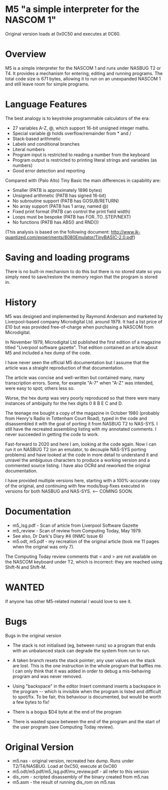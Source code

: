 # M5 "a simple interpreter for the NASCOM 1"

Original version loads at 0x0C50 and executes at 0C60.

# Overview

M5 is a simple interpreter for the NASCOM 1 and runs under NASBUG T2 or T4. It
provides a mechanism for entering, editing and running programs. The total code
size is 671 bytes, allowing it to run on an unexpanded NASCOM 1 and still
leave room for simple programs.

# Language Features

The best analogy is to keystroke programmable calculators of the era:

* 27 variables A-Z, @, which support 16-bit unsigned integer maths.
* Special variable @ holds overflow/remainder from * and /
* Stack-based arithmetic
* Labels and conditional branches
* Literal numbers
* Program input is restricted to reading a number from the keyboard
* Program output is restricted to printing literal strings and variables (as numbers)
* Good error detection and reporting

Compared with (Palo Alto) Tiny Basic the main differences in capability are:

* Smaller (PATB is approximately 1896 bytes)
* Unsigned arithmetic (PATB has signed 16-bit)
* No subroutine support (PATB has GOSUB/RETURN)
* No array support (PATB has 1 array, named @)
* Fixed print format (PATB can control the print field width)
* Loops must be bespoke (PATB has FOR..TO..STEP/NEXT)
* No functions (PATB has ABS() and RND())

(This analysis is based on the following document: http://www.jk-quantized.com/experiments/8080Emulator/TinyBASIC-2.0.pdf)

# Saving and loading programs

There is no built-in mechanism to do this but there is no stored state so you
simply need to save/restore the memory region that the program is stored in.

# History

M5 was designed and implemented by Raymond Anderson and marketed by
Liverpool-based company Microdigital Ltd. around 1979. It had a list price of
£10 but was provided free-of-charge when purchasing a NASCOM from Microdigital.

In November 1979, Microdigital Ltd published the first edition of a magazine
titled "Liverpool software gazette". That edition contained an article about M5
and included a hex dump of the code.

I have never seen the official M5 documentation but I assume that the article
was a straight reproduction of that documentation.

The article was concise and well-written but contained many, many transcription
errors. Some, for example "A-7" when "A-Z" was intended, were easy to spot;
others less so.

Worse, the hex dump was very poorly reproduced so that there were many instances
of ambiguity for the hex digits 0 8 B E C and D.

The teenage me bought a copy of the magazine in October 1980 (probably from
Henry's Radio in Tottenham Court Road), typed in the code and disassembled it
with the goal of porting it from NASBUG T2 to NAS-SYS. I still have the
recreated assembling listing with my annotated comments. I never succeeded in
getting the code to work.

Fast-forward to 2020 and here I am, looking at the code again. Now I can run it
on NASBUG T2 (on an emulator, to decouple NAS-SYS porting problems) and have
looked at the code in more detail to understand it and unravel the ambiguous
characters to produce a working version and a commented source listing. I have
also OCRd and reworked the original documentation.

I have provided multiple versions here, starting with a 100%-accurate copy of
the original, and continuing with few mods/bug-fixes executed in versions for
both NASBUG and NAS-SYS. <-- COMING SOON.

# Documentation

* m5_lsg.pdf - Scan of article from Liverpool Software Gazette
* m5_review - Scan of review from Computing Today, May 1979.
* See also, Dr Dark's Diary #4 (INMC Issue 6)
* m5.odt, m5.pdf - my recreation of the original article (took me 11 pages when the original was only 7).

The Computing Today review comments that < and > are not available on the NASCOM
keyboard under T2, which is incorrect: they are reached using Shift-N and Shift-M.

# WANTED

If anyone has other M5-related material I would love to see it.

# Bugs

Bugs in the original version

* The stack is not initialised (eg, between runs) so a program that ends with an
  unbalanced stack can degrade the system from run to run.

* A taken branch resets the stack pointer; any user values on the stack are
  lost. This is the one instruction in the whole program that baffles me. I can
  only think that it was added in order to debug a mis-behaving program and was
  never removed.

* Using "backspace"  in the  editor Insert  command inserts  a backspace  in the
  program --  which is  invisible when  the program is  listed and  difficult to
  spot/fix. To be fair,  this behaviour is documented, but would  be worth a few
  bytes to fix!

* There is a bogus $D4 byte at the end of the program

* There is wasted space between the end of the program and the start of the user
program (see Computing Today review).

# Original Version

* m5.nas - original version, recreated hex dump. Runs under T2/T4/NASBUG. Load at 0xC50, execute at 0xC60
* m5.odt/m5.pdf/m5_lsg.pdf/mv_review.pdf - all refer to this version
* dis_rom - scripted disassembly of the binary created from m5.nas
* m5.asm - the result of running dis_rom on m5.nas
